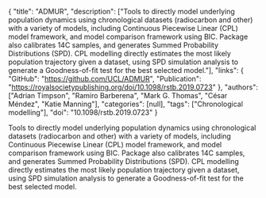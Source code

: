 {
  "title": "ADMUR",
  "description": ["Tools to directly model underlying population dynamics using chronological datasets (radiocarbon and other) with a variety of models, including Continuous Piecewise Linear (CPL) model framework, and model comparison framework using BIC. Package also calibrates 14C samples, and generates Summed Probability Distributions (SPD). CPL modelling directly estimates the most likely population trajectory given a dataset, using SPD simulation analysis to generate a Goodness-of-fit test for the best selected model."],
  "links": {
    "GitHub": "https://github.com/UCL/ADMUR",
    "Publication": "https://royalsocietypublishing.org/doi/10.1098/rstb.2019.0723"
  },
  "authors": ["Adrian Timpson", "Ramiro Barberena", "Mark G. Thomas", "César Méndez", "Katie Manning"],
  "categories": [null],
  "tags": ["Chronological modelling"],
  "doi": "10.1098/rstb.2019.0723"
}

<!-- Generated by csv2md.R – do not edit by hand -->

Tools to directly model underlying population dynamics using chronological datasets (radiocarbon and other) with a variety of models, including Continuous Piecewise Linear (CPL) model framework, and model comparison framework using BIC. Package also calibrates 14C samples, and generates Summed Probability Distributions (SPD). CPL modelling directly estimates the most likely population trajectory given a dataset, using SPD simulation analysis to generate a Goodness-of-fit test for the best selected model.